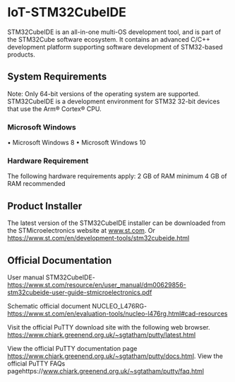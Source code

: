 # IoT-STM32CubeIDE
STM32CubeIDE is an all-in-one multi-OS development tool, and is part of the STM32Cube software ecosystem. It contains an
advanced C/C++ development platform supporting software development of STM32-based products.

## System Requirements
Note: Only 64-bit versions of the operating system are supported.
STM32CubeIDE is a development environment for STM32 32-bit devices that use the Arm® Cortex® CPU.

### Microsoft Windows
•	Microsoft Windows 8
•	Microsoft Windows 10

### Hardware Requirement
The following hardware requirements apply: 
2 GB of RAM minimum
4 GB of RAM recommended 

## Product Installer
The latest version of the STM32CubeIDE installer can be downloaded from the STMicroelectronics website at www.st.com.
Or https://www.st.com/en/development-tools/stm32cubeide.html

## Official Documentation
User manual STM32CubeIDE- https://www.st.com/resource/en/user_manual/dm00629856-stm32cubeide-user-guide-stmicroelectronics.pdf

Schematic official document NUCLEO_L476RG- https://www.st.com/en/evaluation-tools/nucleo-l476rg.html#cad-resources

Visit the official PuTTY download site with the following web browser.
https://www.chiark.greenend.org.uk/~sgtatham/putty/latest.html

View the official PuTTY documentation page https://www.chiark.greenend.org.uk/~sgtatham/putty/docs.html.
View the official PuTTY FAQs pagehttps://www.chiark.greenend.org.uk/~sgtatham/putty/faq.html
